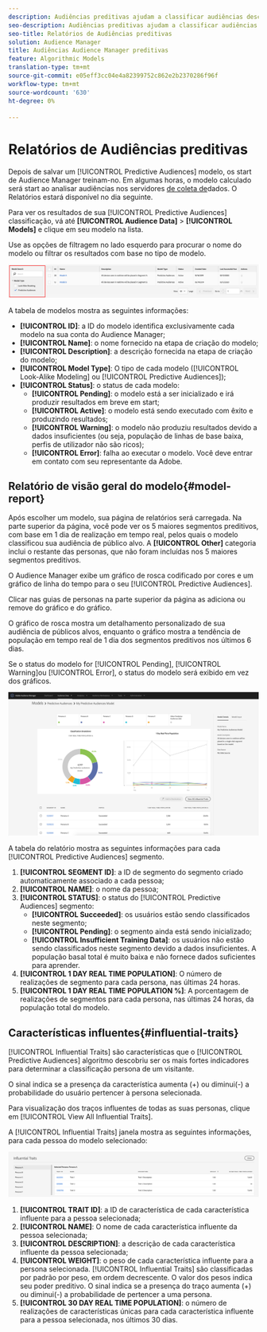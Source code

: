 ```yaml
---
description: Audiências preditivas ajudam a classificar audiências desconhecidas em personas distintas em tempo real, usando a ciência de dados.
seo-description: Audiências preditivas ajudam a classificar audiências desconhecidas em personas distintas em tempo real, usando a ciência de dados.
seo-title: Relatórios de Audiências preditivas
solution: Audience Manager
title: Audiências Audience Manager preditivas
feature: Algorithmic Models
translation-type: tm+mt
source-git-commit: e05eff3cc04e4a82399752c862e2b2370286f96f
workflow-type: tm+mt
source-wordcount: '630'
ht-degree: 0%

---
```



# Relatórios de Audiências preditivas

Depois de salvar um [!UICONTROL Predictive Audiences] modelo, os start de Audience Manager treinam-no. Em algumas horas, o modelo calculado será start ao analisar audiências nos servidores [de coleta de](https://docs.adobe.com/content/help/en/audience-manager/user-guide/reference/system-components/components-data-collection.html#dcs-pcs)dados. O Relatórios estará disponível no dia seguinte.

Para ver os resultados de sua [!UICONTROL Predictive Audiences] classificação, vá até **[!UICONTROL Audience Data]** > **[!UICONTROL Models]** e clique em seu modelo na lista.

Use as opções de filtragem no lado esquerdo para procurar o nome do modelo ou filtrar os resultados com base no tipo de modelo.

![audiências preditivas, filtro](assets/predictive-audiences-filter-models.png)

A tabela de modelos mostra as seguintes informações:

* **[!UICONTROL ID]**: a ID do modelo identifica exclusivamente cada modelo na sua conta do Audience Manager;
* **[!UICONTROL Name]**: o nome fornecido na etapa de criação do modelo;
* **[!UICONTROL Description]**: a descrição fornecida na etapa de criação do modelo;
* **[!UICONTROL Model Type]**: O tipo de cada modelo ([!UICONTROL Look-Alike Modeling] ou [!UICONTROL Predictive Audiences]);
* **[!UICONTROL Status]**: o status de cada modelo:
   * **[!UICONTROL Pending]**: o modelo está a ser inicializado e irá produzir resultados em breve em start;
   * **[!UICONTROL Active]**: o modelo está sendo executado com êxito e produzindo resultados;
   * **[!UICONTROL Warning]**: o modelo não produziu resultados devido a dados insuficientes (ou seja, população de linhas de base baixa, perfis de utilizador não são ricos);
   * **[!UICONTROL Error]**: falha ao executar o modelo. Você deve entrar em contato com seu representante da Adobe.

## Relatório de visão geral do modelo{#model-report}

Após escolher um modelo, sua página de relatórios será carregada. Na parte superior da página, você pode ver os 5 maiores segmentos preditivos, com base em 1 dia de realização em tempo real, pelos quais o modelo classificou sua audiência de público alvo. A **[!UICONTROL Other]** categoria inclui o restante das personas, que não foram incluídas nos 5 maiores segmentos preditivos.

O Audience Manager exibe um gráfico de rosca codificado por cores e um gráfico de linha do tempo para o seu [!UICONTROL Predictive Audiences].

Clicar nas guias de personas na parte superior da página as adiciona ou remove do gráfico e do gráfico.

O gráfico de rosca mostra um detalhamento personalizado de sua audiência de públicos alvos, enquanto o gráfico mostra a tendência de população em tempo real de 1 dia dos segmentos preditivos nos últimos 6 dias.

Se o status do modelo for [!UICONTROL Pending], [!UICONTROL Warning]ou [!UICONTROL Error], o status do modelo será exibido em vez dos gráficos.

![smart-persona-report](assets/predictive-audiences-report.png)

A tabela do relatório mostra as seguintes informações para cada [!UICONTROL Predictive Audiences] segmento.

1. **[!UICONTROL SEGMENT ID]**: a ID de segmento do segmento criado automaticamente associado a cada pessoa;
1. **[!UICONTROL NAME]**: o nome da pessoa;
1. **[!UICONTROL STATUS]**: o status do [!UICONTROL Predictive Audiences] segmento:
   * **[!UICONTROL Succeeded]**: os usuários estão sendo classificados neste segmento;
   * **[!UICONTROL Pending]**: o segmento ainda está sendo inicializado;
   * **[!UICONTROL Insufficient Training Data]**: os usuários não estão sendo classificados neste segmento devido a dados insuficientes. A população basal total é muito baixa e não fornece dados suficientes para aprender.
1. **[!UICONTROL 1 DAY REAL TIME POPULATION]**: O número de realizações de segmento para cada persona, nas últimas 24 horas.
1. **[!UICONTROL 1 DAY REAL TIME POPULATION %]**: A porcentagem de realizações de segmentos para cada persona, nas últimas 24 horas, da população total do modelo.

## Características influentes{#influential-traits}

[!UICONTROL Influential Traits] são características que o [!UICONTROL Predictive Audiences] algoritmo descobriu ser os mais fortes indicadores para determinar a classificação persona de um visitante.

O sinal indica se a presença da característica aumenta (+) ou diminui(-) a probabilidade do usuário pertencer à persona selecionada.

Para visualização dos traços influentes de todas as suas personas, clique em [!UICONTROL View All Influential Traits].

A [!UICONTROL Influential Traits] janela mostra as seguintes informações, para cada pessoa do modelo selecionado:

![traços influentes](assets/predictive-audiences-influential-traits.png)

1. **[!UICONTROL TRAIT ID]**: a ID de característica de cada característica influente para a pessoa selecionada;
1. **[!UICONTROL NAME]**: O nome de cada característica influente da pessoa selecionada;
1. **[!UICONTROL DESCRIPTION]**: a descrição de cada característica influente da pessoa selecionada;
1. **[!UICONTROL WEIGHT]**: o peso de cada característica influente para a persona selecionada. [!UICONTROL Influential Traits] são classificadas por padrão por peso, em ordem decrescente.  O valor dos pesos indica seu poder preditivo. O sinal indica se a presença do traço aumenta (+) ou diminui(-) a probabilidade de pertencer a uma persona.
1. **[!UICONTROL 30 DAY REAL TIME POPULATION]**: o número de realizações de características únicas para cada característica influente para a pessoa selecionada, nos últimos 30 dias.
